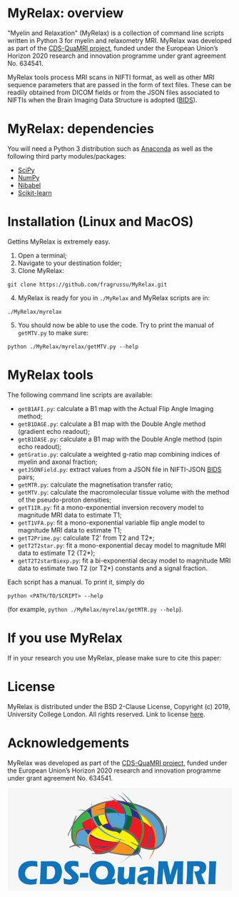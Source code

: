 # MyRelax: overview
"Myelin and Relaxation" (MyRelax) is a collection of command line scripts written in Python 3 for myelin and relaxometry MRI. MyRelax was developed as part of the [CDS-QuaMRI project](http://cds-quamri.eu), funded under the European Union’s Horizon 2020 research and innovation programme under grant agreement No. 634541.

MyRelax tools process MRI scans in NIFTI format, as well as other MRI sequence parameters that are passed in the form of text files. These can be readily obtained from DICOM fields or from the JSON files associated to NIFTIs when the Brain Imaging Data Structure is adopted ([BIDS](http://bids.neuroimaging.io)).

# MyRelax: dependencies
You will need a Python 3 distribution such as [Anaconda](http://www.anaconda.com/distribution) as well as the following third party modules/packages:
* [SciPy](http://www.scipy.org)
* [NumPy](https://numpy.org)
* [Nibabel](http://nipy.org/nibabel)
* [Scikit-learn](http://scikit-learn.org/stable)


# Installation (Linux and MacOS)
Gettins MyRelax is extremely easy.

1. Open a terminal;
2. Navigate to your destination folder;
3. Clone MyRelax:
```
git clone https://github.com/fragrussu/MyRelax.git 
```
4. MyRelax is ready for you in `./MyRelax` and MyRelax scripts are in: 
```
./MyRelax/myrelax
```
5. You should now be able to use the code. Try to print the manual of `getMTV.py` to make sure:
```
python ./MyRelax/myrelax/getMTV.py --help
```

# MyRelax tools
The following command line scripts are available:
* `getB1AFI.py`: calculate a B1 map with the Actual Flip Angle Imaging method;
* `getB1DAGE.py`: calculate a B1 map with the Double Angle method (gradient echo readout);
* `getB1DASE.py`: calculate a B1 map with the Double Angle method (spin echo readout);
* `getGratio.py`: calculate a weighted g-ratio map combining indices of myelin and axonal fraction;
* `getJSONField.py`: extract values from a JSON file in NIFTI-JSON [BIDS](http://bids.neuroimaging.io) pairs;
* `getMTR.py`: calculate the magnetisation transfer ratio;
* `getMTV.py`: calculate the macromolecular tissue volume with the method of the pseudo-proton densities;
* `getT1IR.py`: fit a mono-exponential inversion recovery model to magnitude MRI data to estimate T1;
* `getT1VFA.py`: fit a mono-exponential variable flip angle model to magnitude MRI data to estimate T1;
* `getT2Prime.py`: calculate T2' from T2 and T2*;
* `getT2T2star.py`: fit a mono-exponential decay model to magnitude MRI data to estimate T2 (T2*);
* `getT2T2starBiexp.py`: fit a bi-exponential decay model to magnitude MRI data to estimate two T2 (or T2*) constants and a signal fraction.

Each script has a manual. To print it, simply do
```
python <PATH/TO/SCRIPT> --help
```
(for example, `python ./MyRelax/myrelax/getMTR.py --help`).

# If you use MyRelax
If in your research you use MyRelax, please make sure to cite this paper:

# License
MyRelax is distributed under the BSD 2-Clause License, Copyright (c) 2019, University College London. All rights reserved.
Link to license [here](http://github.com/fragrussu/MyRelax/blob/master/LICENSE).

# Acknowledgements
MyRelax was developed as part of the [CDS-QuaMRI project](http://cds-quamri.eu), funded under the European Union’s Horizon 2020 research and innovation programme under grant agreement No. 634541.

![CDSQuaMRI](https://github.com/fragrussu/MyRelax/blob/master/cdsquamri_logo.png)

